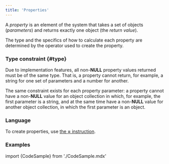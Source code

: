 ```yaml
---
title: 'Properties'
---
```


A *property* is an element of the system that takes a set of objects (*parameters*) and returns exactly one object (the *return value*). 

The type and the specifics of how to calculate each property are determined by the operator used to create the property.

### Type constraint {#type}

Due to implementation features, all non-**NULL** property values returned must be of the same type. That is, a property cannot return, for example, a string for one set of parameters and a number for another.

The same constraint exists for each property parameter: a property cannot have a non-**NULL** value for an object collection in which, for example, the first parameter is a string, and at the same time have a non-**NULL** value for another object collection, in which the first parameter is an object.

### Language

To create properties, use [the **=** instruction](Instruction_=.md). 

### Examples

import {CodeSample} from './CodeSample.mdx'

<CodeSample url="https://documentation.lsfusion.org/sample?file=PropertySample"/>
